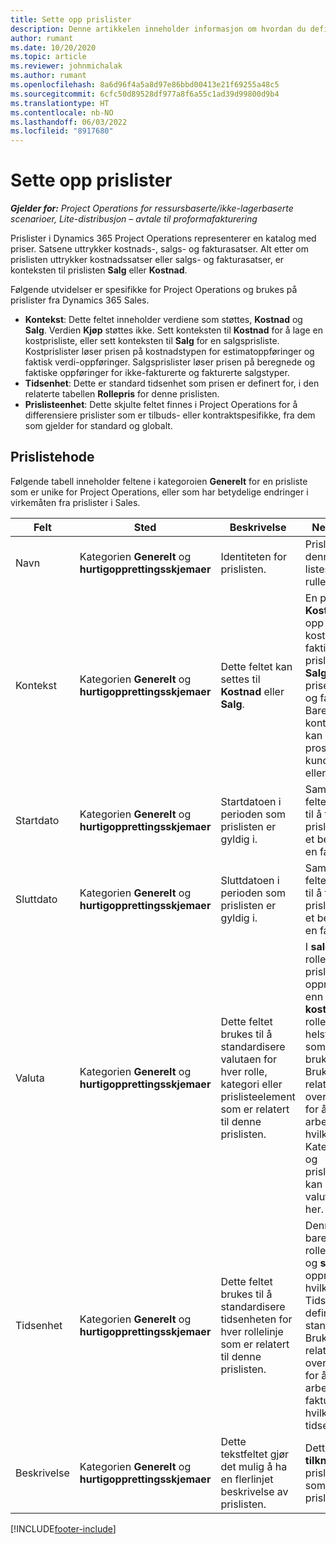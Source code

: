 ```yaml
---
title: Sette opp prislister
description: Denne artikkelen inneholder informasjon om hvordan du definerer kostnads- og salgsprislister.
author: rumant
ms.date: 10/20/2020
ms.topic: article
ms.reviewer: johnmichalak
ms.author: rumant
ms.openlocfilehash: 8a6d96f4a5a8d97e86bbd00413e21f69255a48c5
ms.sourcegitcommit: 6cfc50d89528df977a8f6a55c1ad39d99800d9b4
ms.translationtype: HT
ms.contentlocale: nb-NO
ms.lasthandoff: 06/03/2022
ms.locfileid: "8917680"
---
```

# <a name="set-up-price-lists"></a>Sette opp prislister

_**Gjelder for:** Project Operations for ressursbaserte/ikke-lagerbaserte scenarioer, Lite-distribusjon – avtale til proformafakturering_

Prislister i Dynamics 365 Project Operations representerer en katalog med priser. Satsene uttrykker kostnads-, salgs- og fakturasatser. Alt etter om prislisten uttrykker kostnadssatser eller salgs- og fakturasatser, er konteksten til prislisten **Salg** eller **Kostnad**.

Følgende utvidelser er spesifikke for Project Operations og brukes på prislister fra Dynamics 365 Sales.

- **Kontekst**: Dette feltet inneholder verdiene som støttes, **Kostnad** og **Salg**. Verdien **Kjøp** støttes ikke. Sett konteksten til **Kostnad** for å lage en kostprisliste, eller sett konteksten til **Salg** for en salgsprisliste. Kostprislister løser prisen på kostnadstypen for estimatoppføringer og faktisk verdi-oppføringer. Salgsprislister løser prisen på beregnede og faktiske oppføringer for ikke-fakturerte og fakturerte salgstyper.
- **Tidsenhet**: Dette er standard tidsenhet som prisen er definert for, i den relaterte tabellen **Rollepris** for denne prislisten.
- **Prislisteenhet**: Dette skjulte feltet finnes i Project Operations for å differensiere prislister som er tilbuds- eller kontraktspesifikke, fra dem som gjelder for standard og globalt.

## <a name="price-list-header"></a>Prislistehode

Følgende tabell inneholder feltene i kategoroien **Generelt** for en prisliste som er unike for Project Operations, eller som har betydelige endringer i virkemåten fra prislister i Sales.

| Felt | Sted | Beskrivelse | Nedstrøms påvirkning |
| --- | --- | --- | --- |
| Navn | Kategorien **Generelt** og **hurtigopprettingsskjemaer** | Identiteten for prislisten. | Prislisten vises med denne verdien for alle listesider og alternativer i rullegardinlister.|
| Kontekst | Kategorien **Generelt** og **hurtigopprettingsskjemaer** | Dette feltet kan settes til **Kostnad** eller **Salg**. | En prisliste som er satt til **Kostnad**, brukes til å slå opp prisen på kostnadsestimater og faktiske kostnader. En prisliste som er satt til **Salg**, brukes til å slå opp prisen på salgsestimater og faktiske salgsverdier. Bare prislister som har konteksten angitt til **Salg**, kan knyttes til prosjektprislister for kunder, prosjekttilbud eller kontrakter. |
| Startdato | Kategorien **Generelt** og **hurtigopprettingsskjemaer** | Startdatoen i perioden som prislisten er gyldig i. | Sammen med **Sluttdato**-feltet brukes dette feltet til å finne ut hvilken prisliste som gjelder for et bestemt estimat eller en faktisk linje. |
| Sluttdato | Kategorien **Generelt** og **hurtigopprettingsskjemaer** | Sluttdatoen i perioden som prislisten er gyldig i. | Sammen med **Startdato**-feltet brukes dette feltet til å finne ut hvilken prisliste som gjelder for et bestemt estimat eller en faktisk linje. |
| Valuta | Kategorien **Generelt** og **hurtigopprettingsskjemaer** | Dette feltet brukes til å standardisere valutaen for hver rolle, kategori eller prislisteelement som er relatert til denne prislisten. | I **salgsprislister** kan ikke roller, kategorier eler prislisteelementlinjer opprettes i andre valutaer enn denne valutaen. I **kostprislister** kan du rolleprislinje i hvilken som helst valuta. Valutaen som er definert her, brukes som standard. Brukeroppsettet som er relatert til rollepriser, kan overstyre denne verdien for å aktivere oppsett av arbeidskostsatser for en hvilken som helst valuta. Kategorikostnadssataser og prislisteelementkostnader kan bare konfigureres i valutaen som er definert her. |
| Tidsenhet | Kategorien **Generelt** og **hurtigopprettingsskjemaer** | Dette feltet brukes til å standardisere tidsenheten for hver rollelinje som er relatert til denne prislisten. | Denne feltverdien brukes bare på det relaterte rolleprisoppsettet. I **kost-** og **salgsprislister** kan du opprette en rolleprislinje i hvilken som tidsenhet. Tidsenheten som er definert her, brukes som standard. Brukeroppsettet som er relatert til rollepriser, kan overstyre denne verdien for å aktivere oppsett av arbeidskost- og fakturasatser for en hvilken som helst tidsenhet. |
| Beskrivelse | Kategorien **Generelt** og **hurtigopprettingsskjemaer** | Dette tekstfeltet gjør det mulig å ha en flerlinjet beskrivelse av prislisten. | Dette feltet vises i de **tilknyttede** visningene i prislisten i ulike enheter som har relaterte prislister. |


[!INCLUDE[footer-include](../includes/footer-banner.md)]